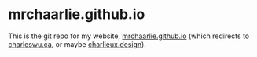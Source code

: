 # mrchaarlie.github.io

This is the git repo for my website, [mrchaarlie.github.io](http://mrchaarlie.github.io) (which redirects to [charleswu.ca](http://charleswu.ca), or maybe [charlieux.design](charlieux.design)).
